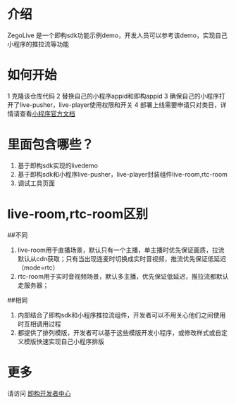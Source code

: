 # 介绍
ZegoLive 是一个即构sdk功能示例demo，开发人员可以参考该demo，实现自己小程序的推拉流等功能

# 如何开始
1 克隆该仓库代码
2 替换自己的小程序appid和即构appid
3 确保自己的小程序打开了live-pusher，live-player使用权限和开关
4 部署上线需要申请只对类目，详情请查看[小程序官方文档](https://developers.weixin.qq.com/miniprogram/dev/component/live-player.html)


# 里面包含哪些？
1. 基于即构sdk实现的livedemo
2. 基于即构sdk和小程序live-pusher，live-player封装组件live-room,rtc-room
3. 调试工具页面

# live-room,rtc-room区别

##不同
1. live-room用于直播场景，默认只有一个主播，单主播时优先保证画质，拉流默认从cdn获取；只有当出现连麦时切换成实时音视频，推流优先保证低延迟（mode=rtc）
2.  rtc-room用于实时音视频场景，默认多主播，优先保证低延迟，推拉流都默认走服务器；

##相同
1. 内部结合了即构sdk和小程序推拉流组件，开发者可以不用关心他们之间使用时互相调用过程
2. 都提供了排列模版，开发者可以基于这些模版开发小程序，或修改样式或自定义模版快速实现自己小程序排版

# 更多
请访问 [即构开发者中心](https://www.zego.im/html/document/#Application_Scenes/Video_Live/Feature_Process:MiniProgram)
